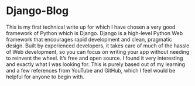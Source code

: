 # Django-Blog
This is my first technical write up for which I have chosen a very good framework of Python which is Django. Django is a high-level Python Web framework that encourages rapid development and clean, pragmatic design. Built by experienced developers, it takes care of much of the hassle of Web development, so you can focus on writing your app without needing to reinvent the wheel. It’s free and open source. I found it very interesting and exactly what I was looking for. This is purely based out of my learning and a few references from YouTube and GitHub, which I feel would be helpful for anyone to begin with.
